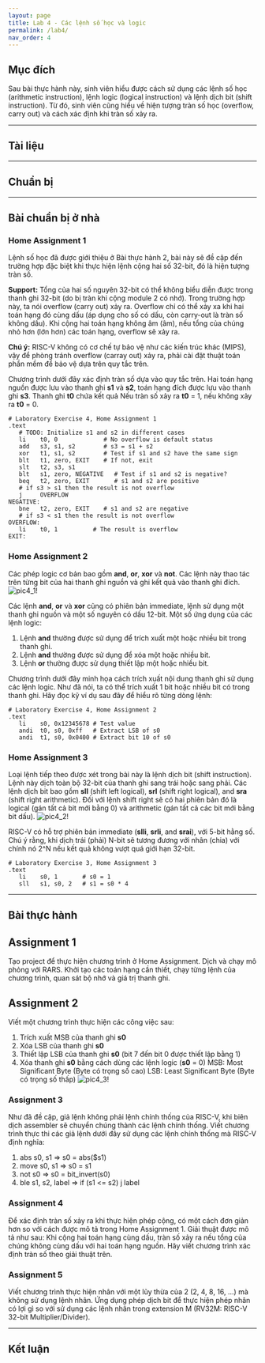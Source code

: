 ```yaml
---
layout: page
title: Lab 4 - Các lệnh số học và logic
permalink: /lab4/
nav_order: 4
---
```


## Mục đích
Sau bài thực hành này, sinh viên hiểu được cách sử dụng các lệnh số học (arithmetic instruction), lệnh logic (logical instruction) và lệnh dịch bit (shift instruction). Từ đó, sinh viên cũng hiểu về hiện tượng tràn số học (overflow, carry out) và cách xác định khi tràn số xảy ra.

---

## Tài liệu

---

## Chuẩn bị

---

## Bài chuẩn bị ở nhà

### Home Assignment 1
Lệnh số học đã được giới thiệu ở Bài thực hành 2, bài này sẽ đề cập đến trường hợp đặc biệt khi thực hiện lệnh cộng hai số 32-bit, đó là hiện tượng tràn số.

**Support:** Tổng của hai số nguyên 32-bit có thể không biểu diễn được trong thanh ghi 32-bit (do bị tràn khi cộng module 2 có nhớ). Trong trường hợp này, ta nói overflow (carry out) xảy ra. Overflow chỉ có thể xảy xa khi hai toán hạng đó cùng dấu (áp dụng cho số có dấu, còn carry-out là tràn số không dấu).
Khi cộng hai toán hạng không âm (âm), nếu tổng của chúng nhỏ hơn (lớn hơn) các toán hạng, overflow sẽ xảy ra.

**Chú ý:** RISC-V không có cơ chế tự bảo vệ như các kiến trúc khác (MIPS), vậy để phòng tránh overflow (carray out) xảy ra, phải cài đặt thuật toán phần mềm để bảo vệ dựa trên quy tắc trên. 

Chương trình dưới đây xác định tràn số dựa vào quy tắc trên. Hai toán hạng nguồn được lưu vào thanh ghi **s1** và **s2**, toán hạng đích được lưu vào thanh ghi **s3**. Thanh ghi **t0** chứa kết quả Nếu tràn số xảy ra **t0** = 1, nếu không xảy ra **t0** = 0.

```
# Laboratory Exercise 4, Home Assignment 1
.text
   # TODO: Initialize s1 and s2 in different cases
   li    t0, 0             # No overflow is default status
   add   s3, s1, s2        # s3 = s1 + s2
   xor   t1, s1, s2        # Test if s1 and s2 have the same sign 
   blt   t1, zero, EXIT    # If not, exit
   slt   t2, s3, s1  
   blt   s1, zero, NEGATIVE   # Test if s1 and s2 is negative?
   beq   t2, zero, EXIT       # s1 and s2 are positive
   # if s3 > s1 then the result is not overflow
   j     OVERFLOW             
NEGATIVE:                     
   bne   t2, zero, EXIT    # s1 and s2 are negative
   # if s3 < s1 then the result is not overflow 
OVERFLOW:
   li    t0, 1          # The result is overflow
EXIT:
```

### Home Assignment 2
Các phép logic cơ bản bao gồm **and**, **or**, **xor** và **not**. 
Các lệnh này thao tác trên từng bit của hai thanh ghi nguồn và ghi kết quả vào thanh ghi đích.
![pic4_1!](../images/pic4_1.png)

Các lệnh **and**, **or** và **xor** cũng có phiên bản immediate, lệnh sử dụng một thanh ghi nguồn và một số nguyên có dấu 12-bit.
Một số ứng dụng của các lệnh logic:
1. Lệnh **and** thường được sử dụng để trích xuất một hoặc nhiều bit trong thanh ghi.
2. Lệnh **and** thường được sử dụng để xóa một hoặc nhiều bit.
3. Lệnh **or** thường được sử dụng thiết lập một hoặc nhiều bit.

Chương trình dưới đây minh họa cách trích xuất nội dung thanh ghi sử dụng các lệnh logic. Như đã nói, ta có thể trích xuất 1 bit hoặc nhiều bit có trong thanh ghi. Hãy đọc kỹ ví dụ sau đây để hiểu rõ từng dòng lệnh:
```
# Laboratory Exercise 4, Home Assignment 2
.text
   li    s0, 0x12345678 # Test value
   andi  t0, s0, 0xff   # Extract LSB of s0
   andi  t1, s0, 0x0400 # Extract bit 10 of s0
```

### Home Assignment 3 

Loại lệnh tiếp theo được xét trong bài này là lệnh dịch bit (shift instruction). Lệnh này dịch toàn bộ 32-bit của thanh ghi sang trái hoặc sang phải. Các lệnh dịch bit bao gồm **sll** (shift left logical), **srl** (shift right logical), and **sra** (shift right arithmetic). Đối với lệnh shift right sẽ có hai phiên bản đó là logical (gán tất cả bit mới bằng 0) và arithmetic (gán tất cả các bit mới bằng bit dấu).
![pic4_2!](../images/pic4_2.png)

RISC-V có hỗ trợ phiên bản immediate (**slli**, **srli**, and **srai**), với 5-bit hằng số.
Chú ý rằng, khi dịch trái (phải) N-bit sẽ tương đương với nhân (chia) với chính nó 2^N nếu kết quả không vượt quá giới hạn 32-bit. 
```
# Laboratory Exercise 3, Home Assignment 3
.text
   li    s0, 1       # s0 = 1
   sll   s1, s0, 2   # s1 = s0 * 4
```

---

## Bài thực hành
 
## Assignment 1

Tạo project để thực hiện chương trình ở Home Assignment. Dịch và chạy mô phỏng với RARS. Khởi tạo các toán hạng cần thiết, chạy từng lệnh của chương trình, quan sát bộ nhớ và giá trị thanh ghi.

## Assignment 2

Viết một chương trình thực hiện các công việc sau:
1. Trích xuất MSB của thanh ghi **s0**
2. Xóa LSB của thanh ghi **s0**
3. Thiết lập LSB của thanh ghi **s0** (bit 7 đến bit 0 được thiết lập bằng 1)
4. Xóa thanh ghi **s0** bằng cách dùng các lệnh logic (**s0** = 0)
MSB: Most Significant Byte (Byte có trọng số cao)
LSB: Least Significant Byte (Byte có trọng số thấp)
![pic4_3!](../images/pic4_3.png)

### Assignment 3

Như đã đề cập, giả lệnh không phải lệnh chính thống của RISC-V, khi biên dịch assembler sẽ chuyển chúng thành các lệnh chính thống. Viết chương trình thực thi các giả lệnh dưới đây sử dụng các lệnh chính thống mà RISC-V định nghĩa:
1. abs   s0, s1
=>	s0 = abs($s1)
2. move  s0, s1
=>	s0 = s1
3. not   s0
=>	s0 = bit_invert(s0)
4. ble   s1, s2, label
=>	if (s1 <= s2) 
		j label

### Assignment 4

Để xác định tràn số xảy ra khi thực hiện phép cộng, có một cách đơn giản hơn so với cách được mô tả trong Home Assignment 1. Giải thuật được mô tả như sau: Khi cộng hai toán hạng cùng dấu, tràn số xảy ra nếu tổng của chúng không cùng dấu với hai toán hạng nguồn. Hãy viết chương trình xác định tràn số theo giải thuật trên.

### Assignment 5

Viết chương trình thực hiện nhân với một lũy thừa của 2 (2, 4, 8, 16, …) mà không sử dụng lệnh nhân.
Ứng dụng phép dịch bit để thực hiện phép nhân có lợi gì so với sử dụng các lệnh nhân trong extension M (RV32M: RISC-V 32-bit Multiplier/Divider).

--- 

## Kết luận
